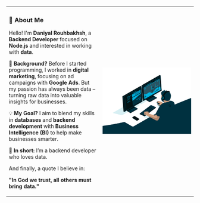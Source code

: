 <table style="border: none; width: 100%;">
  <tr>
    <td style="vertical-align: top; width: 50%;">

### 👋 About Me

Hello! I'm **Daniyal Rouhbakhsh**, a **Backend Developer** focused on **Node.js** and interested in working with **data**.

💼 **Background?** Before I started programming, I worked in **digital marketing**, focusing on ad campaigns with **Google Ads**. But my passion has always been data – turning raw data into valuable insights for businesses.

💡 **My Goal?** I aim to blend my skills in **databases** and **backend development** with **Business Intelligence (BI)** to help make businesses smarter.

🌟 **In short:** I’m a backend developer who loves data.

And finally, a quote I believe in:

**"In God we trust, all others must bring data."**

</td>
    <td style="width: 50%">
      <img src="212749447-bfb7e725-6987-49d9-ae85-2015e3e7cc41.gif" alt="Your Animation" width="400";height="100%">
    </td>
  </tr>
</table>
